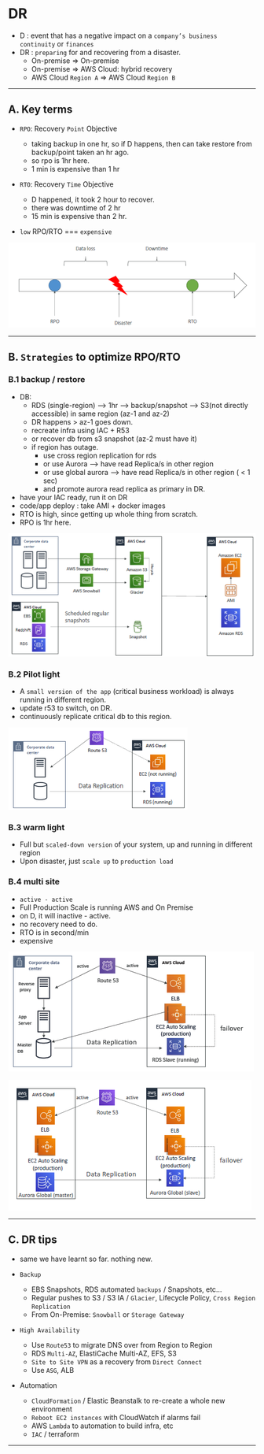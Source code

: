 # DR
- D : event that has a negative impact on a `company’s business continuity` or `finances`
- DR : `preparing` for and recovering from a disaster.
  - On-premise => On-premise
  - On-premise => AWS Cloud: hybrid recovery
  - AWS Cloud `Region A` => AWS Cloud `Region B`
---
## A. Key terms
- `RPO`: Recovery `Point` Objective
  - taking backup in one hr, so if D happens, then can take restore from backup/point taken an hr ago.
  - so rpo is 1hr here.
  - 1 min is expensive than 1 hr
  
- `RTO`: Recovery `Time` Objective
  - D happened, it took 2 hour to recover.
  - there was downtime of 2 hr
  - 15 min is expensive than 2 hr.
  
- `low` RPO/RTO === `expensive`

![img.png](../99_img/dr/dr-1/img.png)

---
## B. `Strategies` to optimize RPO/RTO

### B.1 backup / restore
- DB:
  - RDS (single-region) --> 1hr --> backup/snapshot --> S3(not directly accessible) in  same region (az-1 and az-2)
  - DR happens > az-1 goes down.
  - recreate infra using IAC + R53
  - or recover db from s3 snapshot (az-2 must have it)
  - if region has outage.
    - use cross region replication for rds
    - or use Aurora --> have read Replica/s in other region 
    - or use global aurora -->  have read Replica/s in other region ( < 1 sec)
    - and promote aurora read replica as primary in DR.
- have your IAC ready, run it on DR
- code/app deploy : take AMI + docker images
- RTO is high, since getting up whole thing from scratch.
- RPO is 1hr here.

![img_1.png](../99_img/dr/dr-1/img_1.png)

### B.2 Pilot light
- A `small version of the app` (critical business workload) is always running in different region.
- update r53 to switch, on DR.
- continuously replicate critical db to this region.

![img_2.png](../99_img/dr/dr-1/img_2.png)

### B.3 warm light
- Full but `scaled-down version` of your system, up and running in different region
- Upon disaster, just `scale up` to `production load`

### B.4 multi site
- `active - active`
- Full Production Scale is running AWS and On Premise
- on D, it will inactive - active.
- no recovery need to do.
- RTO is in second/min
- expensive

![img_3.png](../99_img/dr/dr-1/img_3.png)

![img_4.png](../99_img/dr/dr-1/img_4.png)

---
## C. DR tips
- same we have learnt so far. nothing new.

- `Backup`
  - EBS Snapshots, RDS automated `backups` / Snapshots, etc…
  - Regular pushes to S3 / S3 IA / `Glacier`, Lifecycle Policy, `Cross Region Replication`
  - From On-Premise: `Snowball` or `Storage Gateway`
  
- `High Availability`
  - Use `Route53` to migrate DNS over from Region to Region
  - RDS `Multi-AZ`, ElastiCache Multi-AZ, EFS, S3
  - `Site to Site VPN` as a recovery from `Direct Connect`
  - Use `ASG`, ALB

- Automation
  - `CloudFormation` / Elastic Beanstalk to re-create a whole new environment
  - `Reboot EC2 instances` with CloudWatch if alarms fail
  - AWS `Lambda`  to automation to build infra, etc
  - `IAC` / terraform

---

